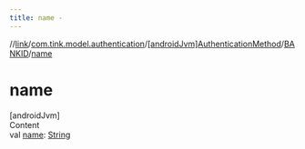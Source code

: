 ```yaml
---
title: name -
---
```

//[link](../../../index.md)/[com.tink.model.authentication](../../index.md)/[[androidJvm]AuthenticationMethod](../index.md)/[BANKID](index.md)/[name](name.md)



# name  
[androidJvm]  
Content  
val [name](name.md): [String](https://kotlinlang.org/api/latest/jvm/stdlib/kotlin/-string/index.html)  



